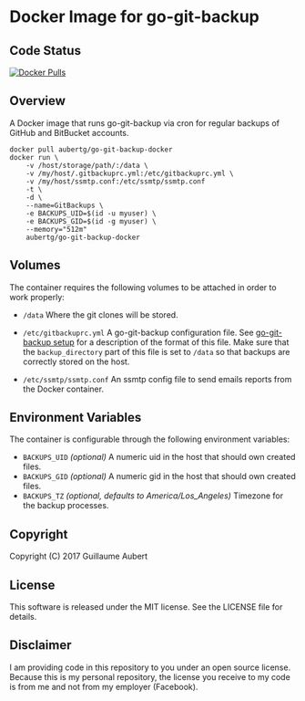 Docker Image for go-git-backup
==============================


Code Status
-----------

[![Docker Pulls](https://img.shields.io/docker/pulls/aubertg/go-git-backup-docker.svg)](https://hub.docker.com/r/aubertg/go-git-backup-docker/)


Overview
--------

A Docker image that runs go-git-backup via cron for regular backups of GitHub and BitBucket accounts.

	docker pull aubertg/go-git-backup-docker
	docker run \
		-v /host/storage/path/:/data \
		-v /my/host/.gitbackuprc.yml:/etc/gitbackuprc.yml \
		-v /my/host/ssmtp.conf:/etc/ssmtp/ssmtp.conf
		-t \
		-d \
		--name=GitBackups \
		-e BACKUPS_UID=$(id -u myuser) \
		-e BACKUPS_GID=$(id -g myuser) \
		--memory="512m"
		aubertg/go-git-backup-docker


Volumes
-------

The container requires the following volumes to be attached in order to work
properly:

* `/data`
	Where the git clones will be stored.

* `/etc/gitbackuprc.yml`
	A go-git-backup configuration file. See [go-git-backup
	setup](https://github.com/guillaumeaubert/go-git-backup#setup) for a
	description of the format of this file. Make sure that the `backup_directory`
	part of this file is set to `/data` so that backups are correctly stored on
	the host.

* `/etc/ssmtp/ssmtp.conf`
	An ssmtp config file to send emails reports from the Docker container.


Environment Variables
---------------------

The container is configurable through the following environment variables:
* `BACKUPS_UID` *(optional)*
  A numeric uid in the host that should own created files.
* `BACKUPS_GID` *(optional)*
  A numeric gid in the host that should own created files.
* `BACKUPS_TZ` *(optional, defaults to America/Los_Angeles)*
  Timezone for the backup processes.


Copyright
---------

Copyright (C) 2017 Guillaume Aubert


License
-------

This software is released under the MIT license. See the LICENSE file for
details.


Disclaimer
----------

I am providing code in this repository to you under an open source license.
Because this is my personal repository, the license you receive to my code is
from me and not from my employer (Facebook).
